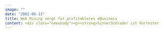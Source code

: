 ```yaml
---
image: ""
date: "2002-06-13"
title: Web Mining sorgt für profitableres eBusiness
content: <div class="newsbody"><p><strong>SinnerSchrader ist Vorreiter bei der Optimierung von Funktionen und Umsätzen im Internet / Unternehmen wie Deutsche Bank 24 Belgien, Kaufhof und Tchibo verlangen verlässliche Daten über das Nutzerverhalten</strong></p><p>SinnerSchrader hat eine eigene Analyse-Dienstleistung am Markt etabliert, mit der sich die Profitabilität von eBusiness-Anwendungen gezielt steigern lässt. Der eBusiness-Dienstleister erstellt individuelle Auswertungen über das Verhalten von Website-Besuchern, die Basis für konkrete Verbesserungen der Angebote sind. Der Effekt ist enorm&#58; Oft lässt sich schon durch geringe Veränderungen und ohne große Investitionen die Akzeptanz und damit der Umsatz einer eBusiness-Anwendung nachhaltig verbessern.</p><p>Talkline, Tchibo, maxblue und die Deutsche Bank 24 Belgien werden bereits von SinnerSchrader im Bereich Web Mining betreut. Zu den Kunden gehören auch prominente Einzelhändler wie Görtz, Kaufhof und die Baumarktkette Hellweg. Sie setzen die Analyse-Dienstleistung ein, um erfolgreiche Verkaufsmuster in ihren Online-Shops zu erkennen und Bestellprozesse zu optimieren.</p><p>"Am Thema Kosteneffizienz kommt derzeit niemand vorbei", unterstreicht Matthias Schrader, Vorstand von SinnerSchrader. "eBusiness-Entscheider müssen heute jede Investition viel stärker rechtfertigen als vor zwei Jahren. Sie können deshalb nicht länger auf präzise Zahlen über das Nutzerverhalten verzichten".</p><p>Wachsende Umsätze bei gleichbleibenden oder sinkenden Kosten lassen sich zum Beispiel durch eine Senkung der Abbrecherquote erzielen, die bei vielen Sites zwischen 30 und 60 Prozent liegt. Eine Erkenntnis von SinnerSchrader&#58; Käufer und Kaufabbrecher verhalten sich weitgehend ähnlich, was Nutzungsdauer und Einkaufsverhalten betrifft. Viele Abbrecher steigen aber beim Warenkorb aus, der die ausgewählten Produkte und den Preis anzeigt. Schon Hinweise zur Zahlungssicherheit oder zum weiteren Bestellvorgang können die Kaufrate entscheidend steigern. Auf Basis einfacher Webserver-Protokolle sind solche Erfolge jedoch nicht möglich. SinnerSchrader Web Mining setzt daher bereits bei der Generierung der Daten an und sorgt durch Softwareanpassung zunächst dafür, dass in den Zugriffsprotokollen der Application Server alle für die Auswertung relevanten Daten aufgezeichnet werden. Die Berater von SinnerSchrader unterstützen ihre Kunden zudem bei der Interpretation der Analysen und der daraus folgenden Optimierung der Anwendung.</p></div>
---
```

